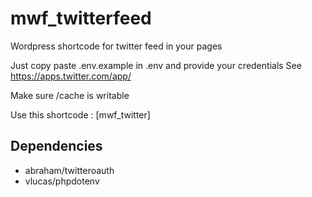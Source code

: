 # mwf_twitterfeed
Wordpress shortcode for twitter feed in your pages

Just copy paste .env.example in .env and provide your credentials
See https://apps.twitter.com/app/

Make sure /cache is writable

Use this shortcode : [mwf_twitter]

## Dependencies
* abraham/twitteroauth
* vlucas/phpdotenv

